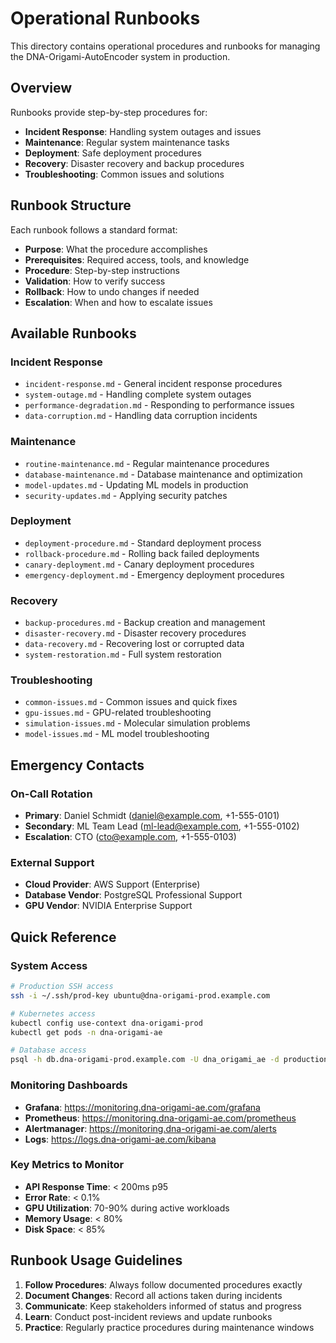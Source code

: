# Operational Runbooks

This directory contains operational procedures and runbooks for managing the DNA-Origami-AutoEncoder system in production.

## Overview

Runbooks provide step-by-step procedures for:
- **Incident Response**: Handling system outages and issues
- **Maintenance**: Regular system maintenance tasks
- **Deployment**: Safe deployment procedures
- **Recovery**: Disaster recovery and backup procedures
- **Troubleshooting**: Common issues and solutions

## Runbook Structure

Each runbook follows a standard format:
- **Purpose**: What the procedure accomplishes
- **Prerequisites**: Required access, tools, and knowledge
- **Procedure**: Step-by-step instructions
- **Validation**: How to verify success
- **Rollback**: How to undo changes if needed
- **Escalation**: When and how to escalate issues

## Available Runbooks

### Incident Response
- `incident-response.md` - General incident response procedures
- `system-outage.md` - Handling complete system outages
- `performance-degradation.md` - Responding to performance issues
- `data-corruption.md` - Handling data corruption incidents

### Maintenance
- `routine-maintenance.md` - Regular maintenance procedures
- `database-maintenance.md` - Database maintenance and optimization
- `model-updates.md` - Updating ML models in production
- `security-updates.md` - Applying security patches

### Deployment
- `deployment-procedure.md` - Standard deployment process
- `rollback-procedure.md` - Rolling back failed deployments
- `canary-deployment.md` - Canary deployment procedures
- `emergency-deployment.md` - Emergency deployment procedures

### Recovery
- `backup-procedures.md` - Backup creation and management
- `disaster-recovery.md` - Disaster recovery procedures
- `data-recovery.md` - Recovering lost or corrupted data
- `system-restoration.md` - Full system restoration

### Troubleshooting
- `common-issues.md` - Common issues and quick fixes
- `gpu-issues.md` - GPU-related troubleshooting
- `simulation-issues.md` - Molecular simulation problems
- `model-issues.md` - ML model troubleshooting

## Emergency Contacts

### On-Call Rotation
- **Primary**: Daniel Schmidt (daniel@example.com, +1-555-0101)
- **Secondary**: ML Team Lead (ml-lead@example.com, +1-555-0102)
- **Escalation**: CTO (cto@example.com, +1-555-0103)

### External Support
- **Cloud Provider**: AWS Support (Enterprise)
- **Database Vendor**: PostgreSQL Professional Support
- **GPU Vendor**: NVIDIA Enterprise Support

## Quick Reference

### System Access
```bash
# Production SSH access
ssh -i ~/.ssh/prod-key ubuntu@dna-origami-prod.example.com

# Kubernetes access
kubectl config use-context dna-origami-prod
kubectl get pods -n dna-origami-ae

# Database access
psql -h db.dna-origami-prod.example.com -U dna_origami_ae -d production
```

### Monitoring Dashboards
- **Grafana**: https://monitoring.dna-origami-ae.com/grafana
- **Prometheus**: https://monitoring.dna-origami-ae.com/prometheus
- **Alertmanager**: https://monitoring.dna-origami-ae.com/alerts
- **Logs**: https://logs.dna-origami-ae.com/kibana

### Key Metrics to Monitor
- **API Response Time**: < 200ms p95
- **Error Rate**: < 0.1%
- **GPU Utilization**: 70-90% during active workloads
- **Memory Usage**: < 80%
- **Disk Space**: < 85%

## Runbook Usage Guidelines

1. **Follow Procedures**: Always follow documented procedures exactly
2. **Document Changes**: Record all actions taken during incidents
3. **Communicate**: Keep stakeholders informed of status and progress
4. **Learn**: Conduct post-incident reviews and update runbooks
5. **Practice**: Regularly practice procedures during maintenance windows